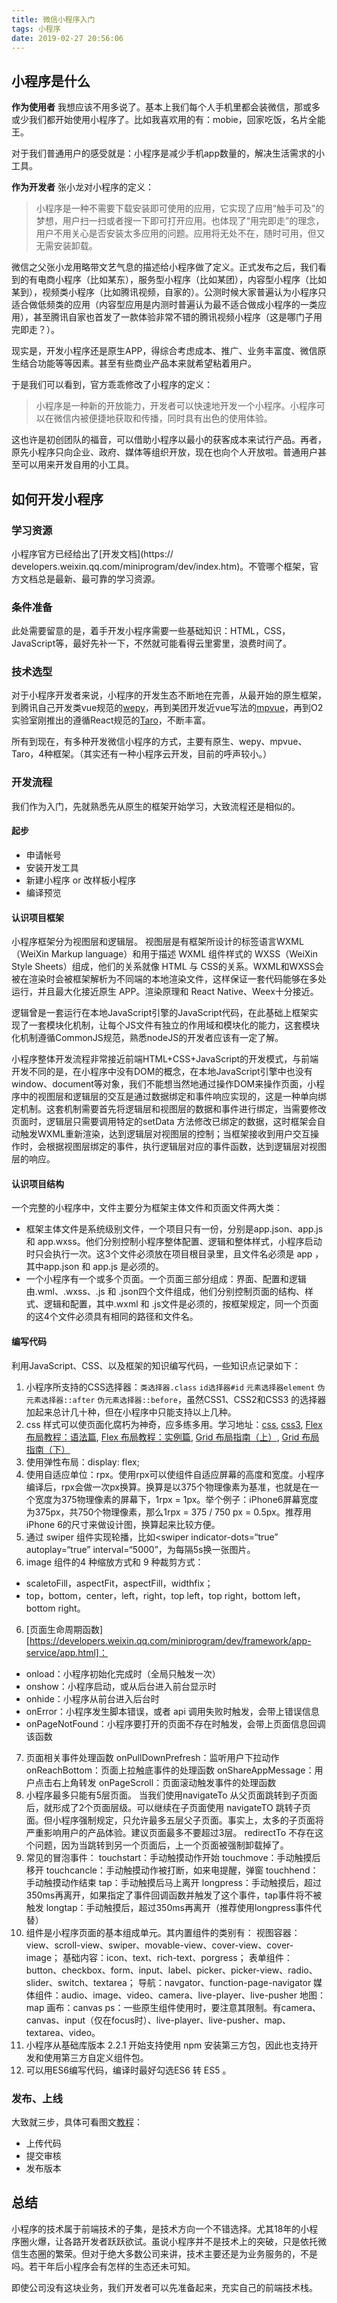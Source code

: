 ```yaml
---
title: 微信小程序入门
tags: 小程序
date: 2019-02-27 20:56:06
---
```



## 小程序是什么


**作为使用者**
我想应该不用多说了。基本上我们每个人手机里都会装微信，那或多或少我们都开始使用小程序了。比如我喜欢用的有：mobie，回家吃饭，名片全能王。

对于我们普通用户的感受就是：小程序是减少手机app数量的，解决生活需求的小工具。

**作为开发者**
张小龙对小程序的定义：

> 小程序是一种不需要下载安装即可使用的应用，它实现了应用“触手可及”的梦想，用户扫一扫或者搜一下即可打开应用。也体现了“用完即走”的理念，用户不用关心是否安装太多应用的问题。应用将无处不在，随时可用，但又无需安装卸载。

微信之父张小龙用略带文艺气息的描述给小程序做了定义。正式发布之后，我们看到的有电商小程序（比如某东），服务型小程序（比如某团），内容型小程序（比如某到），视频类小程序（比如腾讯视频，自家的）。公测时候大家普遍认为小程序只适合做低频类的应用（内容型应用是内测时普遍认为最不适合做成小程序的一类应用），甚至腾讯自家也首发了一款体验非常不错的腾讯视频小程序（这是哪门子用完即走？）。

现实是，开发小程序还是原生APP，得综合考虑成本、推广、业务丰富度、微信原生结合功能等等因素。甚至有些商业产品本来就希望粘着用户。

于是我们可以看到，官方乖乖修改了小程序的定义：

> 小程序是一种新的开放能力，开发者可以快速地开发一个小程序。小程序可以在微信内被便捷地获取和传播，同时具有出色的使用体验。

这也许是初创团队的福音，可以借助小程序以最小的获客成本来试行产品。再者，原先小程序只向企业、政府、媒体等组织开放，现在也向个人开放啦。普通用户甚至可以用来开发自用的小工具。

## 如何开发小程序
### 学习资源
小程序官方已经给出了[开发文档](https:// developers.weixin.qq.com/miniprogram/dev/index.htm)。不管哪个框架，官方文档总是最新、最可靠的学习资源。

### 条件准备
此处需要留意的是，着手开发小程序需要一些基础知识：HTML，CSS，JavaScript等，最好先补一下，不然就可能看得云里雾里，浪费时间了。

### 技术选型
对于小程序开发者来说，小程序的开发生态不断地在完善，从最开始的原生框架，到腾讯自己开发类vue规范的[wepy](https://tencent.github.io/wepy/)，再到美团开发近vue写法的[mpvue](http://mpvue.com/)，再到O2实验室刚推出的遵循React规范的[Taro](https://taro.aotu.io/)，不断丰富。

所有到现在，有多种开发微信小程序的方式，主要有原生、wepy、mpvue、Taro，4种框架。（其实还有一种小程序云开发，目前的呼声较小。）

### 开发流程
我们作为入门，先就熟悉先从原生的框架开始学习，大致流程还是相似的。

#### 起步
- 申请帐号
- 安装开发工具
- 新建小程序 or 改样板小程序
- 编译预览

#### 认识项目框架
小程序框架分为视图层和逻辑层。
视图层是有框架所设计的标签语言WXML（WeiXin Markup language）和用于描述 WXML 组件样式的 WXSS（WeiXin Style Sheets）组成，他们的关系就像 HTML 与 CSS的关系。WXML和WXSS会被在渲染时会被框架解析为不同端的本地渲染文件，这样保证一套代码能够在多处运行，并且最大化接近原生 APP。渲染原理和 React Native、Weex十分接近。

逻辑曾是一套运行在本地JavaScript引擎的JavaScript代码，在此基础上框架实现了一套模块化机制，让每个JS文件有独立的作用域和模块化的能力，这套模块化机制遵循CommonJS规范，熟悉nodeJS的开发者应该有一定了解。

小程序整体开发流程非常接近前端HTML+CSS+JavaScript的开发模式，与前端开发不同的是，在小程序中没有DOM的概念，在本地JavaScript引擎中也没有window、document等对象，我们不能想当然地通过操作DOM来操作页面，小程序中的视图层和逻辑层的交互是通过数据绑定和事件响应实现的，这是一种单向绑定机制。这套机制需要首先将逻辑层和视图层的数据和事件进行绑定，当需要修改页面时，逻辑层只需要调用特定的setData 方法修改已绑定的数据，这时框架会自动触发WXML重新渲染，达到逻辑层对视图层的控制；当框架接收到用户交互操作时，会根据视图层绑定的事件，执行逻辑层对应的事件函数，达到逻辑层对视图层的响应。

#### 认识项目结构
一个完整的小程序中，文件主要分为框架主体文件和页面文件两大类：
- 框架主体文件是系统级别文件，一个项目只有一份，分别是app.json、app.js 和 app.wxss。他们分别控制小程序整体配置、逻辑和整体样式，小程序启动时只会执行一次。这3个文件必须放在项目根目录里，且文件名必须是 app ，其中app.json 和 app.js 是必须的。
- 一个小程序有一个或多个页面。一个页面三部分组成：界面、配置和逻辑由.wml、.wxss、.js 和 .json四个文件组成，他们分别控制页面的结构、样式、逻辑和配置，其中.wxml 和 .js文件是必须的，按框架规定，同一个页面的这4个文件必须具有相同的路径和文件名。

#### 编写代码
利用JavaScript、CSS、以及框架的知识编写代码，一些知识点记录如下：
1. 小程序所支持的CSS选择器：`类选择器.class` `id选择器#id` `元素选择器element` `伪元素选择器::after` `伪元素选择器::before`，虽然CSS1、CSS2和CSS3 的选择器加起来总计几十种，但在小程序中只能支持以上几种。
2. css 样式可以使页面化腐朽为神奇，应多练多用。学习地址：[css](http://www.w3school.com.cn/css/), [css3](http://www.w3school.com.cn/css3/index.asp), [Flex 布局教程：语法篇](http://www.ruanyifeng.com/blog/2015/07/flex-grammar.html), [Flex 布局教程：实例篇](http://www.ruanyifeng.com/blog/2015/07/flex-examples.html), [Grid 布局指南（上）](https://zhuanlan.zhihu.com/p/33030746), [Grid 布局指南（下）](https://zhuanlan.zhihu.com/p/33031255)
3. 使用弹性布局：display: flex;
4. 使用自适应单位：rpx。使用rpx可以使组件自适应屏幕的高度和宽度。小程序编译后，rpx会做一次px换算。换算是以375个物理像素为基准，也就是在一个宽度为375物理像素的屏幕下，1rpx = 1px。举个例子：iPhone6屏幕宽度为375px，共750个物理像素，那么1rpx = 375 / 750 px = 0.5px。推荐用iPhone 6的尺寸来做设计图，换算起来比较方便。
5. 通过 swiper 组件实现轮播，比如<swiper indicator-dots=“true” autoplay=“true” interval=“5000”，为每隔5s换一张图片。
6. image 组件的4 种缩放方式和 9 种裁剪方式：
- scaletoFill，aspectFit，aspectFill，widthfix；
- top，bottom，center，left，right，top left，top right，bottom left，bottom right。

6. [页面生命周期函数][https://developers.weixin.qq.com/miniprogram/dev/framework/app-service/app.html]：
- onload：小程序初始化完成时（全局只触发一次）
- onshow：小程序启动，或从后台进入前台显示时
- onhide：小程序从前台进入后台时
- onError：小程序发生脚本错误，或者 api 调用失败时触发，会带上错误信息
- onPageNotFound：小程序要打开的页面不存在时触发，会带上页面信息回调该函数

7. 页面相关事件处理函数
  onPullDownPrefresh：监听用户下拉动作
  onReachBottom：页面上拉触底事件的处理函数
  onShareAppMessage：用户点击右上角转发
  onPageScroll：页面滚动触发事件的处理函数
8. 小程序最多只能有5层页面。
  当我们使用navigateTo 从父页面跳转到子页面后，就形成了2个页面层级。可以继续在子页面使用 navigateTO 跳转子页面。但小程序强制规定，只允许最多五层父子页面。事实上，太多的子页面将严重影响用户的产品体验。建议页面最多不要超过3层。
  redirectTo 不存在这个问题，因为当跳转到另一个页面后，上一个页面被强制卸载掉了。
9. 常见的冒泡事件：
  touchstart：手动触摸动作开始
  touchmove：手动触摸后移开
  touchcancle：手动触摸动作被打断，如来电提醒，弹窗
  touchhend：手动触摸动作结束
  tap：手动触摸后马上离开
  longpress：手动触摸后，超过350ms再离开，如果指定了事件回调函数并触发了这个事件，tap事件将不被触发
  longtap：手动触摸后，超过350ms再离开（推荐使用longpress事件代替）
10. 组件是小程序页面的基本组成单元。其内置组件的类别有：
  视图容器：view、scroll-view、swiper、movable-view、cover-view、cover-image；
  基础内容：icon、text、rich-text、porgress；
  表单组件：button、checkbox、form、input、label、picker、picker-view、radio、slider、switch、textarea；
  导航：navgator、function-page-navigator
  媒体组件：audio、image、video、camera、live-player、live-pusher
  地图：map
  画布：canvas
  ps：一些原生组件使用时，要注意其限制。有camera、canvas、input（仅在focus时）、live-player、live-pusher、map、textarea、video。
11. 小程序从基础库版本 2.2.1 开始支持使用 npm 安装第三方包，因此也支持开发和使用第三方自定义组件包。
12. 可以用ES6编写代码，编译时最好勾选ES6 转 ES5 。

### 发布、上线
大致就三步，具体可看图文[教程](<https://www.jianshu.com/p/a77b73f329e4>)：
- 上传代码
- 提交审核
- 发布版本

## 总结
小程序的技术属于前端技术的子集，是技术方向一个不错选择。尤其18年的小程序圈火爆，让各路开发者跃跃欲试。虽说小程序并不是技术上的突破，只是依托微信生态圈的繁荣。但对于绝大多数公司来讲，技术主要还是为业务服务的，不是吗。若干年后小程序会有怎样的生态还未可知。

即使公司没有这块业务，我们开发者可以先准备起来，充实自己的前端技术栈。













